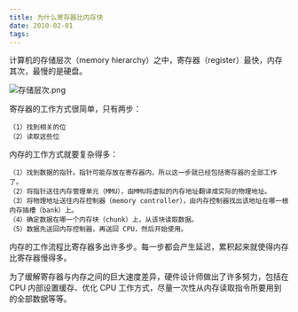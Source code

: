 ```yaml
---
title: 为什么寄存器比内存快
date: 2010-02-01
tags: 
---
```


计算机的存储层次（memory hierarchy）之中，寄存器（register）最快，内存其次，最慢的是硬盘。

![存储层次.png][1]

<!--more-->

寄存器的工作方式很简单，只有两步：

```
（1）找到相关的位
（2）读取这些位
```

内存的工作方式就要复杂得多：

```
（1）找到数据的指针。指针可能存放在寄存器内，所以这一步就已经包括寄存器的全部工作了。
（2）将指针送往内存管理单元（MMU），由MMU将虚拟的内存地址翻译成实际的物理地址。
（3）将物理地址送往内存控制器（memory controller），由内存控制器找出该地址在哪一根内存插槽（bank）上。
（4）确定数据在哪一个内存块（chunk）上，从该块读取数据。
（5）数据先送回内存控制器，再送回 CPU，然后开始使用。
```

内存的工作流程比寄存器多出许多步。每一步都会产生延迟，累积起来就使得内存比寄存器慢得多。

为了缓解寄存器与内存之间的巨大速度差异，硬件设计师做出了许多努力，包括在 CPU 内部设置缓存、优化 CPU 工作方式，尽量一次性从内存读取指令所要用到的全部数据等等。

  [1]: http://70data.net/usr/uploads/2015/09/3961202427.png
